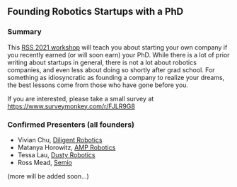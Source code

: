 ## Founding Robotics Startups with a PhD

### Summary

This [RSS 2021 workshop](https://roboticsconference.org/) will teach you about starting your own company if you recently earned (or will soon earn) your PhD.
While there is a lot of prior writing about startups in general, there is not a lot about robotics companies, and even less about doing so shortly after grad school.
For something as idiosyncratic as founding a company to realize your dreams, the best lessons come from those who have gone before you.

If you are interested, please take a small survey at <https://www.surveymonkey.com/r/FJLR9G8>


### Confirmed Presenters (all founders)

* Vivian Chu, [Diligent Robotics](https://www.diligentrobots.com/)
* Matanya Horowitz, [AMP Robotics](https://www.amprobotics.com/)
* Tessa Lau, [Dusty Robotics](https://www.dustyrobotics.com/)
* Ross Mead, [Semio](https://semio.ai/)

(more will be added soon...)
